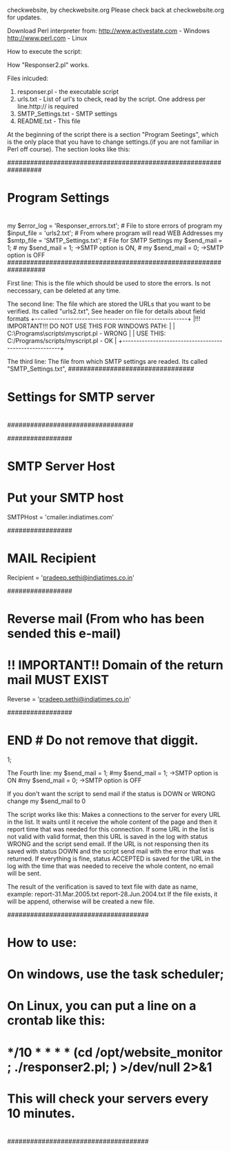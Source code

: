 checkwebsite, by checkwebsite.org
Please check back at checkwebsite.org for updates.

Download Perl interpreter from:
  http://www.activestate.com - Windows
  http://www.perl.com        - Linux

How to execute the script:

  How "Responser2.pl" works.

  Files inlcuded:
   1. responser.pl      - the executable script
   2. urls.txt          - List of url's to check, read by the script.
                          One address per line.http:// is required
   3. SMTP_Settings.txt - SMTP settings
   4. README.txt        - This file

At the beginning of the script there is a section "Program Seetings", which is the only place 
that you have to change settings.(if you are not familiar in Perl off course).
The section looks like this:

#################################################################
#             Program  Settings
#
my $error_log  = 'Responser_errors.txt';  # File to store errors of program
my $input_file = 'urls2.txt';             # From where program will read WEB Addresses
my $smtp_file  = 'SMTP_Settings.txt';     # File for SMTP Settings
my $send_mail  = 1;                       # my $send_mail  = 1; ->SMTP option is ON,
                                          # my $send_mail  = 0; ->SMTP option is OFF
##################################################################

First line: This is the file which should be used to store the errors. Is not
neccessary, can be deleted at any time.

The second line: The file which are stored the URLs that you want to be verified.
                 Its called "urls2.txt",
		See header on file for details about field formats 
+-------------------------------------------------------+
|!!! IMPORTANT!!! DO NOT USE THIS FOR WINDOWS PATH:     |
|             C:\Programs\scripts\myscript.pl - WRONG   |
| USE THIS:   C:/Programs/scripts/myscript.pl - OK      |
+-------------------------------------------------------+

The third line: The file from which SMTP settings are readed. Its called "SMTP_Settings.txt",
#################################
#                               #
#   Settings for SMTP server    #
#                               # 
#################################

#################
# SMTP Server Host
# Put your SMTP host
SMTPHost = 'cmailer.indiatimes.com'

#################
# MAIL Recipient
Recipient = 'pradeep.sethi@indiatimes.co.in'

#################
# Reverse mail (From who has been sended this e-mail)
# !! IMPORTANT!!  Domain of the return mail MUST EXIST
Reverse = 'pradeep.sethi@indiatimes.co.in'

#################
# END # Do not remove that diggit.
1;

The Fourth line:
	my $send_mail  = 1;   #my $send_mail  = 1; ->SMTP option is ON
			      #my $send_mail  = 0; ->SMTP option is OFF

If you don't want the script to send mail if the status is DOWN or WRONG change my $send_mail to 0


The script works like this: Makes a connections to the server for every URL in the list. It waits until it receive the whole
content of the page and then it report time that was needed for this connection. If some URL in the list is not valid with
valid format, then this URL is saved in the log with status WRONG and the script send email. If the URL is not responsing
then its saved with status DOWN and the script send mail with the error that was returned. If everything is fine, 
status ACCEPTED is saved for the URL in the log with the time that was needed to receive the whole content, 
no email will be sent.

The result of the verification is saved to text file with date as name, example:
report-31.Mar.2005.txt
report-28.Jun.2004.txt
If the file exists, it will be append, otherwise will be created a new file.

#####################################
#
#	How to use:
#	On windows, use the task scheduler;
#	On Linux, you can put a line on a crontab like this:
#
# 	*/10 * * * * (cd /opt/website_monitor ; ./responser2.pl; ) >/dev/null 2>&1
#
#	This will check your servers every 10 minutes.
#
#####################################

